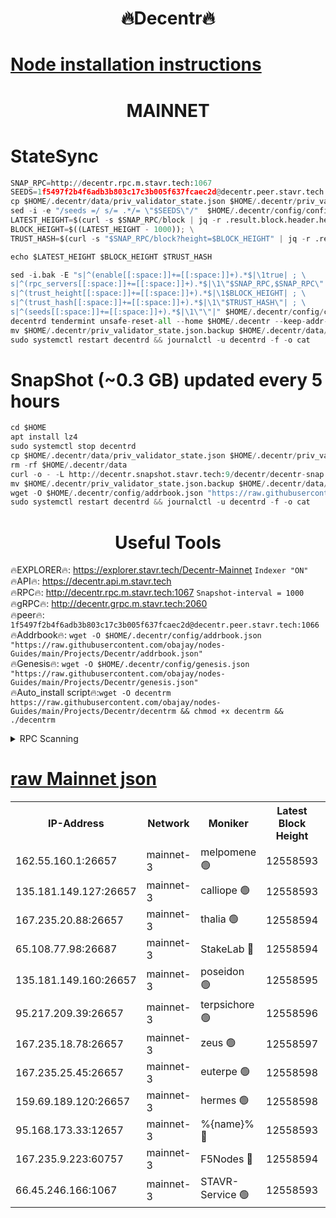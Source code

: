 <h1 align="center"> 🔥Decentr🔥</h1>

[Node installation instructions](https://github.com/obajay/nodes-Guides/tree/main/Projects/Decentr)
=
<h1 align="center"> MAINNET</h1>

# StateSync
```python
SNAP_RPC=http://decentr.rpc.m.stavr.tech:1067
SEEDS=1f5497f2b4f6adb3b803c17c3b005f637fcaec2d@decentr.peer.stavr.tech:1066
cp $HOME/.decentr/data/priv_validator_state.json $HOME/.decentr/priv_validator_state.json.backup
sed -i -e "/seeds =/ s/= .*/= \"$SEEDS\"/"  $HOME/.decentr/config/config.toml
LATEST_HEIGHT=$(curl -s $SNAP_RPC/block | jq -r .result.block.header.height); \
BLOCK_HEIGHT=$((LATEST_HEIGHT - 1000)); \
TRUST_HASH=$(curl -s "$SNAP_RPC/block?height=$BLOCK_HEIGHT" | jq -r .result.block_id.hash)

echo $LATEST_HEIGHT $BLOCK_HEIGHT $TRUST_HASH

sed -i.bak -E "s|^(enable[[:space:]]+=[[:space:]]+).*$|\1true| ; \
s|^(rpc_servers[[:space:]]+=[[:space:]]+).*$|\1\"$SNAP_RPC,$SNAP_RPC\"| ; \
s|^(trust_height[[:space:]]+=[[:space:]]+).*$|\1$BLOCK_HEIGHT| ; \
s|^(trust_hash[[:space:]]+=[[:space:]]+).*$|\1\"$TRUST_HASH\"| ; \
s|^(seeds[[:space:]]+=[[:space:]]+).*$|\1\"\"|" $HOME/.decentr/config/config.toml
decentrd tendermint unsafe-reset-all --home $HOME/.decentr --keep-addr-book
mv $HOME/.decentr/priv_validator_state.json.backup $HOME/.decentr/data/priv_validator_state.json
sudo systemctl restart decentrd && journalctl -u decentrd -f -o cat
```
# SnapShot (~0.3 GB) updated every 5 hours
```python
cd $HOME
apt install lz4
sudo systemctl stop decentrd
cp $HOME/.decentr/data/priv_validator_state.json $HOME/.decentr/priv_validator_state.json.backup
rm -rf $HOME/.decentr/data
curl -o - -L http://decentr.snapshot.stavr.tech:9/decentr/decentr-snap.tar.lz4 | lz4 -c -d - | tar -x -C $HOME/.decentr --strip-components 2
mv $HOME/.decentr/priv_validator_state.json.backup $HOME/.decentr/data/priv_validator_state.json
wget -O $HOME/.decentr/config/addrbook.json "https://raw.githubusercontent.com/obajay/nodes-Guides/main/Projects/Decentr/addrbook.json"
sudo systemctl restart decentrd && journalctl -u decentrd -f -o cat
```

 <h1 align="center"> Useful Tools</h1>

🔥EXPLORER🔥:     https://explorer.stavr.tech/Decentr-Mainnet        `Indexer "ON"` \
🔥API🔥:          https://decentr.api.m.stavr.tech \
🔥RPC🔥:          http://decentr.rpc.m.stavr.tech:1067              `Snapshot-interval = 1000` \
🔥gRPC🔥:         http://decentr.grpc.m.stavr.tech:2060 \
🔥peer🔥:         `1f5497f2b4f6adb3b803c17c3b005f637fcaec2d@decentr.peer.stavr.tech:1066` \
🔥Addrbook🔥:  `wget -O $HOME/.decentr/config/addrbook.json "https://raw.githubusercontent.com/obajay/nodes-Guides/main/Projects/Decentr/addrbook.json"` \
🔥Genesis🔥:  `wget -O $HOME/.decentr/config/genesis.json "https://raw.githubusercontent.com/obajay/nodes-Guides/main/Projects/Decentr/genesis.json"` \
🔥Auto_install script🔥:`wget -O decentrm https://raw.githubusercontent.com/obajay/nodes-Guides/main/Projects/Decentr/decentrm && chmod +x decentrm && ./decentrm`

<details>
<summary>RPC Scanning</summary>

<h2 align="center"> We scan nodes in real time every 4 hours. And we provide the final result of RPC endpoints.
We cannot influence the operation of these nodes in any way. </h2>


```python
If Voting Power is higher than 0 --> then the Node is a validator of the network and may be subject to attack and be a potential threat to the chain.
```
```python
We marked such validators with a red symbol
```

</details>

[raw Mainnet json](https://rpc-check.decentrm.stavr.tech/decentrm/rpc-decentrm-result.json)
=



<table><tr><th>IP-Address</th><th>Network</th><th>Moniker</th><th>Latest Block Height</th><th>Earliest Block Height</th><th>Catching Up</th><th>Tx Index</th><th>Voting Power</th><th>Scan Time</th></tr><tr><td>162.55.160.1:26657</td><td>mainnet-3</td><td>melpomene 🟢</td><td>12558593</td><td>1688950</td><td>False</td><td>on</td><td>0</td><td>2024-01-23T13:10:20.844284155UTC</td></tr><tr><td>135.181.149.127:26657</td><td>mainnet-3</td><td>calliope 🟢</td><td>12558593</td><td>1688950</td><td>False</td><td>on</td><td>0</td><td>2024-01-23T13:10:23.296311599UTC</td></tr><tr><td>167.235.20.88:26657</td><td>mainnet-3</td><td>thalia 🟢</td><td>12558594</td><td>1688950</td><td>False</td><td>on</td><td>0</td><td>2024-01-23T13:10:31.290095778UTC</td></tr><tr><td>65.108.77.98:26687</td><td>mainnet-3</td><td>StakeLab 🔴</td><td>12558594</td><td>1688950</td><td>False</td><td>on</td><td>5403493</td><td>2024-01-23T13:10:31.650016091UTC</td></tr><tr><td>135.181.149.160:26657</td><td>mainnet-3</td><td>poseidon 🟢</td><td>12558595</td><td>1688950</td><td>False</td><td>on</td><td>0</td><td>2024-01-23T13:10:36.360185205UTC</td></tr><tr><td>95.217.209.39:26657</td><td>mainnet-3</td><td>terpsichore 🟢</td><td>12558596</td><td>1688950</td><td>False</td><td>on</td><td>0</td><td>2024-01-23T13:10:42.897668863UTC</td></tr><tr><td>167.235.18.78:26657</td><td>mainnet-3</td><td>zeus 🟢</td><td>12558597</td><td>1688950</td><td>False</td><td>on</td><td>0</td><td>2024-01-23T13:10:47.373625846UTC</td></tr><tr><td>167.235.25.45:26657</td><td>mainnet-3</td><td>euterpe 🟢</td><td>12558598</td><td>1688950</td><td>False</td><td>on</td><td>0</td><td>2024-01-23T13:10:49.745156922UTC</td></tr><tr><td>159.69.189.120:26657</td><td>mainnet-3</td><td>hermes 🟢</td><td>12558598</td><td>1688950</td><td>False</td><td>on</td><td>0</td><td>2024-01-23T13:10:52.057697394UTC</td></tr><tr><td>95.168.173.33:12657</td><td>mainnet-3</td><td>%{name}% 🔴</td><td>12558593</td><td>8964001</td><td>False</td><td>on</td><td>4176549</td><td>2024-01-23T13:10:24.622169395UTC</td></tr><tr><td>167.235.9.223:60757</td><td>mainnet-3</td><td>F5Nodes 🔴</td><td>12558594</td><td>12380001</td><td>False</td><td>off</td><td>562</td><td>2024-01-23T13:10:26.965433978UTC</td></tr><tr><td>66.45.246.166:1067</td><td>mainnet-3</td><td>STAVR-Service 🟢</td><td>12558593</td><td>12558001</td><td>False</td><td>on</td><td>0</td><td>2024-01-23T13:10:23.970617438UTC</td></tr></table>